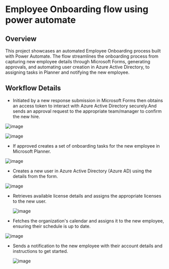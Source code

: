 # Employee Onboarding flow using power automate
## Overview

This project showcases an automated Employee Onboarding process built with Power Automate. The flow streamlines the onboarding process from capturing new employee details through Microsoft Forms, generating approvals, and automating user creation in Azure Active Directory, to assigning tasks in Planner and notifying the new employee.

## Workflow Details
- Initiated by a new response submission in Microsoft Forms then obtains an access token to interact with Azure Active Directory securely.And sends an approval request to the appropriate team/manager to confirm the new hire.

![image](https://github.com/user-attachments/assets/ee998c37-4e2d-4d22-87de-c813eed1ec2d)

![image](https://github.com/user-attachments/assets/1f77ed5a-15d3-4638-9ba1-af18c31fcc37)

- If approved creates a set of onboarding tasks for the new employee in Microsoft Planner.

![image](https://github.com/user-attachments/assets/c7e789f2-38ea-454f-86cd-f3e23aa4dc21)

-  Creates a new user in Azure Active Directory (Azure AD) using the details from the form.

  ![image](https://github.com/user-attachments/assets/1ad069e9-d0bb-494e-8539-f7e9bee28be5)

- Retrieves available license details and assigns the appropriate licenses to the new user.

  ![image](https://github.com/user-attachments/assets/c953ea16-d269-45c6-8b09-3fbe8b4c1bf9)

- Fetches the organization's calendar and assigns it to the new employee, ensuring their schedule is up to date.

![image](https://github.com/user-attachments/assets/d9ddc9aa-7c47-4ff4-9574-69343da28099)

- Sends a notification to the new employee with their account details and instructions to get started.

  ![image](https://github.com/user-attachments/assets/d0ea32d4-a1e6-4297-9290-42112183b699)

